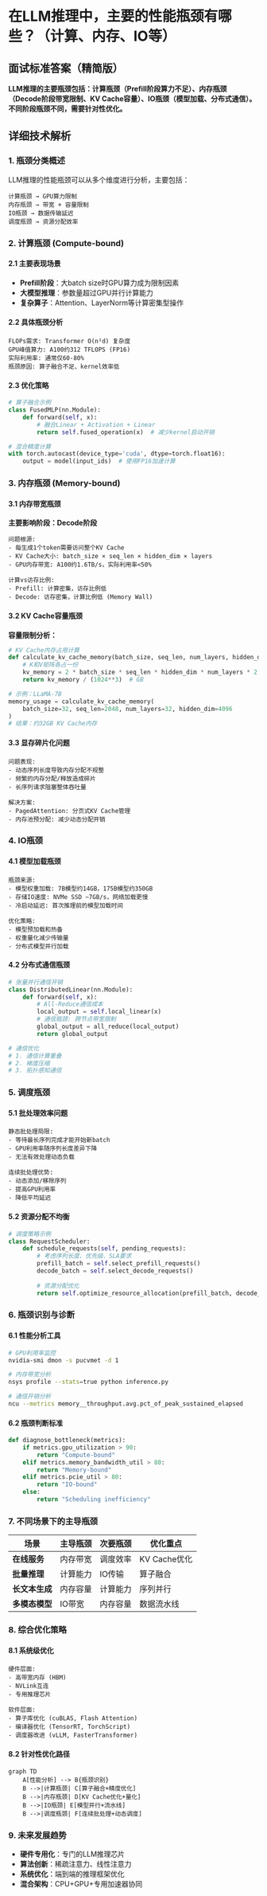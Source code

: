 # 在LLM推理中，主要的性能瓶颈有哪些？（计算、内存、IO等）

## 面试标准答案（精简版）

**LLM推理的主要瓶颈包括：计算瓶颈（Prefill阶段算力不足）、内存瓶颈（Decode阶段带宽限制、KV Cache容量）、IO瓶颈（模型加载、分布式通信）。不同阶段瓶颈不同，需要针对性优化。**

## 详细技术解析

### 1. 瓶颈分类概述

LLM推理的性能瓶颈可以从多个维度进行分析，主要包括：

```
计算瓶颈 → GPU算力限制
内存瓶颈 → 带宽 + 容量限制  
IO瓶颈 → 数据传输延迟
调度瓶颈 → 资源分配效率
```

### 2. 计算瓶颈 (Compute-bound)

#### 2.1 主要表现场景
- **Prefill阶段**：大batch size时GPU算力成为限制因素
- **大模型推理**：参数量超过GPU并行计算能力
- **复杂算子**：Attention、LayerNorm等计算密集型操作

#### 2.2 具体瓶颈分析
```
FLOPs需求: Transformer O(n²d) 复杂度
GPU峰值算力: A100约312 TFLOPS (FP16)
实际利用率: 通常仅60-80%
瓶颈原因: 算子融合不足、kernel效率低
```

#### 2.3 优化策略
```python
# 算子融合示例
class FusedMLP(nn.Module):
    def forward(self, x):
        # 融合Linear + Activation + Linear
        return self.fused_operation(x)  # 减少kernel启动开销

# 混合精度计算
with torch.autocast(device_type='cuda', dtype=torch.float16):
    output = model(input_ids)  # 使用FP16加速计算
```

### 3. 内存瓶颈 (Memory-bound)

#### 3.1 内存带宽瓶颈

**主要影响阶段：Decode阶段**

```
问题根源: 
- 每生成1个token需要访问整个KV Cache
- KV Cache大小: batch_size × seq_len × hidden_dim × layers
- GPU内存带宽: A100约1.6TB/s，实际利用率<50%

计算vs访存比例:
- Prefill: 计算密集，访存比例低
- Decode: 访存密集，计算比例低 (Memory Wall)
```

#### 3.2 KV Cache容量瓶颈

**容量限制分析：**
```python
# KV Cache内存占用计算
def calculate_kv_cache_memory(batch_size, seq_len, num_layers, hidden_dim):
    # K和V矩阵各占一份
    kv_memory = 2 * batch_size * seq_len * hidden_dim * num_layers * 2  # FP16
    return kv_memory / (1024**3)  # GB

# 示例：LLaMA-7B
memory_usage = calculate_kv_cache_memory(
    batch_size=32, seq_len=2048, num_layers=32, hidden_dim=4096
)
# 结果：约32GB KV Cache内存
```
 
#### 3.3 显存碎片化问题
```
问题表现:
- 动态序列长度导致内存分配不规整
- 频繁的内存分配/释放造成碎片
- 长序列请求阻塞整体吞吐量

解决方案:
- PagedAttention: 分页式KV Cache管理
- 内存池预分配: 减少动态分配开销
```

### 4. IO瓶颈

#### 4.1 模型加载瓶颈
```
瓶颈来源:
- 模型权重加载: 7B模型约14GB，175B模型约350GB
- 存储IO速度: NVMe SSD ~7GB/s，网络加载更慢
- 冷启动延迟: 首次推理前的模型加载时间

优化策略:
- 模型预加载和热备
- 权重量化减少传输量
- 分布式模型并行加载
```

#### 4.2 分布式通信瓶颈
```python
# 张量并行通信开销
class DistributedLinear(nn.Module):
    def forward(self, x):
        # All-Reduce通信成本
        local_output = self.local_linear(x)
        # 通信瓶颈: 跨节点带宽限制
        global_output = all_reduce(local_output)
        return global_output

# 通信优化
# 1. 通信计算重叠
# 2. 梯度压缩
# 3. 拓扑感知通信
```

### 5. 调度瓶颈

#### 5.1 批处理效率问题
```
静态批处理局限:
- 等待最长序列完成才能开始新batch
- GPU利用率随序列长度差异下降
- 无法有效处理动态负载

连续批处理优势:
- 动态添加/移除序列
- 提高GPU利用率
- 降低平均延迟
```

#### 5.2 资源分配不均衡
```python
# 调度策略示例
class RequestScheduler:
    def schedule_requests(self, pending_requests):
        # 考虑序列长度、优先级、SLA要求
        prefill_batch = self.select_prefill_requests()
        decode_batch = self.select_decode_requests()
        
        # 资源分配优化
        return self.optimize_resource_allocation(prefill_batch, decode_batch)
```

### 6. 瓶颈识别与诊断

#### 6.1 性能分析工具
```bash
# GPU利用率监控
nvidia-smi dmon -s pucvmet -d 1

# 内存带宽分析  
nsys profile --stats=true python inference.py

# 通信开销分析
ncu --metrics memory__throughput.avg.pct_of_peak_sustained_elapsed
```

#### 6.2 瓶颈判断标准
```python
def diagnose_bottleneck(metrics):
    if metrics.gpu_utilization > 90:
        return "Compute-bound"
    elif metrics.memory_bandwidth_util > 80:
        return "Memory-bound"
    elif metrics.pcie_util > 80:
        return "IO-bound"
    else:
        return "Scheduling inefficiency"
```

### 7. 不同场景下的主导瓶颈

| 场景           | 主导瓶颈 | 次要瓶颈 | 优化重点     |
| -------------- | -------- | -------- | ------------ |
| **在线服务**   | 内存带宽 | 调度效率 | KV Cache优化 |
| **批量推理**   | 计算能力 | IO传输   | 算子融合     |
| **长文本生成** | 内存容量 | 计算能力 | 序列并行     |
| **多模态模型** | IO带宽   | 内存容量 | 数据流水线   |

### 8. 综合优化策略

#### 8.1 系统级优化
```
硬件层面:
- 高带宽内存 (HBM)
- NVLink互连
- 专用推理芯片

软件层面:  
- 算子库优化 (cuBLAS, Flash Attention)
- 编译器优化 (TensorRT, TorchScript)
- 调度器改进 (vLLM, FasterTransformer)
```

#### 8.2 针对性优化路径
```mermaid
graph TD
    A[性能分析] --> B{瓶颈识别}
    B -->|计算瓶颈| C[算子融合+精度优化]
    B -->|内存瓶颈| D[KV Cache优化+量化]  
    B -->|IO瓶颈| E[模型并行+流水线]
    B -->|调度瓶颈| F[连续批处理+动态调度]
```

### 9. 未来发展趋势

- **硬件专用化**：专门的LLM推理芯片
- **算法创新**：稀疏注意力、线性注意力
- **系统优化**：端到端的推理框架优化
- **混合架构**：CPU+GPU+专用加速器协同
